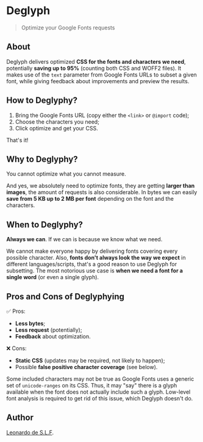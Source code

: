 # Deglyph

>Optimize your Google Fonts requests

## About

Deglyph delivers optimized **CSS for the fonts and characters we need**, potentially **saving up to 95%** (counting both CSS and WOFF2 files). It makes use of the `text` parameter from Google Fonts URLs to subset a given font, while giving feedback about improvements and preview the results.

## How to Deglyphy?

1. Bring the Google Fonts URL (copy either the `<link>` or `@import` code);
1. Choose the characters you need;
1. Click optimize and get your CSS.

That's it!

## Why to Deglyphy?

You cannot optimize what you cannot measure.

And yes, we absolutely need to optimize fonts, they are getting **larger than images**, the amount of requests is also considerable. In bytes we can easily **save from 5 KB up to 2 MB per font** depending on the font and the characters.

## When to Deglyphy?

**Always we can**. If we can is because we know what we need.

We cannot make everyone happy by delivering fonts covering every possible character. Also, **fonts don't always look the way we expect** in different languages/scripts, that's a good reason to use Deglyph for subsetting. The most notorious use case is **when we need a font for a single word** (or even a single glyph).

## Pros and Cons of Deglyphying

✅ Pros:

- **Less bytes**;
- **Less request** (potentially);
- **Feedback** about optimization.

❌ Cons:

- **Static CSS** (updates may be required, not likely to happen);
- Possible **false positive character coverage** (see below).

Some included characters may not be true as Google Fonts uses a generic set of `unicode-ranges` on its CSS. Thus, it may "say" there is a glyph available when the font does not actually include such a glyph. Low-level font analysis is required to get rid of this issue, which Deglyph doesn't do.

## Author

[Leonardo de S.L.F](https://github.com/leodeslf "GitHub profile").
